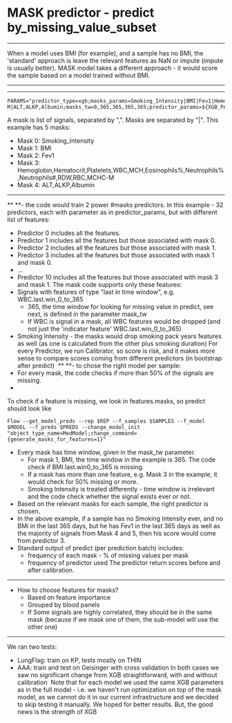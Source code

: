 # MASK predictor - predict by_missing_value_subset
****
When a model uses BMI (for example), and a sample has no BMI, the 'standard' approach is leave the relevant features as NaN or impute (impute is usually better).
MASK model takes a different approach - it would score the sample based on a model trained without BMI.
****
****
```
PARAMS="predictor_type=xgb;masks_params=Smoking_Intensity|BMI|Fev1|Hemoglobin,Hematocrit,Platelets,WBC,MCH,Eosinophils%,Neutrophils%,Neutrophils#,RDW,RBC,MCHC-M|ALT,ALKP,Albumin;masks_tw=0,365,365,365,365;predictor_params=${XGB_PARAMS}"
```
A mask is list of signals, separated by ",". Masks are separated by "|". This example has 5 masks:
- Mask 0: Smoking_Intensity
- Mask 1: BMI
- Mask 2: Fev1
- Mask 3: Hemoglobin,Hematocrit,Platelets,WBC,MCH,Eosinophils%,Neutrophils%,Neutrophils#,RDW,RBC,MCHC-M
- Mask 4: ALT,ALKP,Albumin
****
** **- the code would train 2 power #masks predictors. In this example - 32 predictors, each with parameter as in predictor_params, but with different list of features:
- Predictor 0 includes all the features.
- Predictor 1 includes all the features but those associated with mask 0.
- Predictor 2 includes all the features but those associated with mask 1.
- Predictor 3 includes all the features but those associated with mask 1 and mask 0.
- ...
- Predictor 10 includes all the features but those associated with mask 3 and mask 1.
The mask code supports only these features:
- Signals with features of type "last in time window", e.g. WBC.last.win_0_to_365
  - 365, the time window for looking for missing value in predict, see next, is defined in the parameter mask_tw
  - If WBC is signal in a mask, all WBC features would be dropped (and not just the 'indicator feature' WBC.last.win_0_to_365)
- Smoking Intensity - the masks would drop smoking pack years features as well (as one is calculated from the other plus smoking duration)
For every Predictor, we run Calibrator, so score is risk, and it makes more sense to compare scores coming from different predictors (in bootstrap after predict) 
** **- to chose the right model per sample:
- For every mask, the code checks if more than 50% of the signals are missing.
- 
To check if a feature is missing, we look in features.masks, so predict should look like
```
Flow --get_model_preds --rep $REP --f_samples $SAMPLES --f_model $MODEL --f_preds $PREDS --change_model_init "object_type_name=MedModel;change_command={generate_masks_for_features=1}" 
```
- Every mask has time window, given in the mask_tw parameter.
  - For mask 1, BMI, the time window in the example is 365. The code check if BMI.last.win0_to_365 is missing.
  - If a mask has more than one feature, e.g. Mask 3 in the example, it would check for 50% missing or more.
  - Smoking Intensity is treated differently - time window is irrelevant and the code check whether the signal exists ever or not.
- Based on the relevant masks for each sample, the right predictor is chosen.
- In the above example, if a sample has no Smoking Intensity ever, and no BMi in the last 365 days, but he has Fev1 in the last 365 days as well as the majority of signals from Mask 4 and 5, then his score would come from predictor 3.
- Standard output of predict (per prediction batch) includes:
  - frequency of each mask - % of missing values per mask
  - frequency of predictor used
The predictor return scores before and after calibration.
****
- How to choose features for masks?
  - Based on feature importance
  - Grouped by blood panels
  - If Some signals are highly correlated, they should be in the same mask (because if we mask one of them, the sub-model will use the other one)
****
We ran two tests:
- LungFlag: train on KP, tests mostly on THIN
- AAA: train and test on Geisinger with cross validation
In both cases we saw no significant change from XGB straightforward, with and without calibration 
Note that for each model we used the same XGB parameters as in the full model - i.e. we haven't run optimization on top of the mask model, as we cannot do it in our current infrastructure and we decided to skip testing it manually.
We hoped for better results. But, the good news is the strength of XGB  
 
 
 
 
